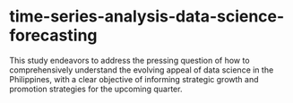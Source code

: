 # time-series-analysis-data-science-forecasting
This study endeavors to address the pressing question of how to comprehensively understand the evolving appeal of data science in the Philippines, with a clear objective of informing strategic growth and promotion strategies for the upcoming quarter.
